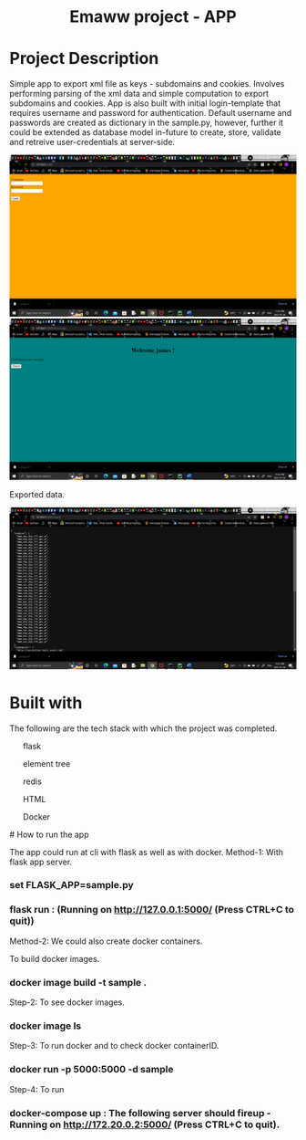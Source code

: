 
<h1 align="center">Emaww project - APP </h1>

# Project Description
Simple app to export xml file as keys - subdomains and cookies. Involves performing parsing of the xml data and simple computation to export subdomains and cookies. App is also built with initial login-template that requires username and password for authentication. Default username and passwords are created as dictionary in the sample.py, however, further it could be extended as database model in-future to create, store, validate and retreive user-credentials at server-side.  

![](login.png)
![](exp1.png)

Exported data.

![](data.png)

# Built with
<p>
The following are the tech stack with which the project was completed.
<ul>flask</ul>
<ul>element tree</ul>
<ul>redis</ul>
<ul>HTML</ul>
<ul>Docker</ul>
</p>
# How to run the app

The app could run at cli with flask as well as with docker.
Method-1: With flask app server. 

### set FLASK_APP=sample.py
### flask run : (Running on http://127.0.0.1:5000/ (Press CTRL+C to quit))

Method-2: We could also create docker containers.

To build docker images.
### docker image build -t sample . 

Step-2: To see docker images.
### docker image ls

Step-3: To run docker and to check docker containerID.
### docker run -p 5000:5000 -d sample

Step-4: To run
### docker-compose up : The following server should fireup - Running on http://172.20.0.2:5000/ (Press CTRL+C to quit).

